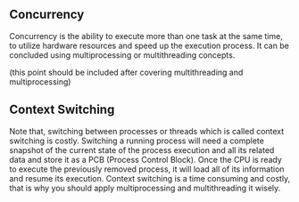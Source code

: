 ## Concurrency 
Concurrency is the ability to execute more than one task at the same time, to utilize hardware resources and speed up the execution process. It can be concluded using multiprocessing or multithreading concepts.


(this point should be included after covering multithreading and multiprocessing)

## Context Switching
Note that, switching between processes or threads which is called context switching is costly. Switching a running process will need a complete snapshot of the current state of the process execution and all its related data and store it as a PCB (Process Control Block). Once the CPU is ready to execute the previously removed process, it will load all of its information and resume its execution. Context switching is a time consuming and costly, that is why you should apply multiprocessing and multithreading it wisely.